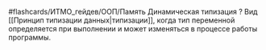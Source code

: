 #flashcards/ИТМО_гейдев/ООП/Память
Динамическая типизация
?
Вид [[Принцип типизации данных|типизации]], когда тип переменной определяется при выполнении и может изменяться в процессе работы программы.
